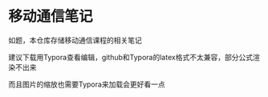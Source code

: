 # 移动通信笔记
如题，本仓库存储移动通信课程的相关笔记

建议下载用Typora查看编辑，github和Typora的latex格式不太兼容，部分公式渲染不出来

而且图片的缩放也需要Typora来加载会更好看一点
